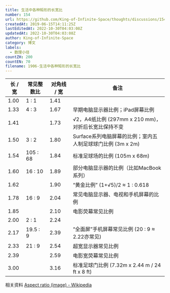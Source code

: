 ```yaml
---
title: 生活中各种矩形的长宽比
number: 154
url: https://github.com/King-of-Infinite-Space/thoughts/discussions/154
createdAt: 2019-06-15T14:11:25Z
lastEditedAt: 2022-10-30T04:03:08Z
updatedAt: 2022-10-30T04:03:08Z
author: King-of-Infinite-Space
category: 博文
labels:
  - 数理小径
countZH: 200
countEN: 70
filename: 1906-生活中各种矩形的长宽比
---
```


| 长 / 宽 | 常见整数比    | 对角线 / 宽 | 备注                                      |
| ----- | -------- | ------- | --------------------------------------- |
| 1.00  | 1 : 1    | 1.41    |                                         |
| 1.33  | 4 : 3    | 1.67    | 早期电脑显示器比例；iPad屏幕比例                      |
| 1.41  |          | 1.73    | √2，A4纸比例 (297mm x 210 mm)，对折后长宽比保持不变    |
| 1.50  | 3 : 2    | 1.80    | Surface系列电脑屏幕的比例；室内五人制足球球门比例 (3m x 2m)  |
| 1.54  | 105 : 68 | 1.84    | 标准足球场的比例 (105m x 68m)                   |
| 1.60  | 16 : 10  | 1.89    | 部分电脑显示器的比例（比如MacBook系列）                 |
| 1.62  |          | 1.90    | “黄金比例” (1+√5)/2 ≈ 1 : 0.618             |
| 1.78  | 16 : 9   | 2.04    | 常见电脑显示器、电视和手机屏幕的比例                      |
| 1.85  |          | 2.10    | 电影荧幕常见比例                                |
| 2.00  | 2 : 1    | 2.24    |                                         |
| 2.17  | 19.5 : 9 | 2.39    | “全面屏”手机屏幕常见比例 (20 : 9 ≈ 2.22亦常见)        |
| 2.33  | 21 : 9   | 2.54    | 超宽显示器常见比例                               |
| 2.39  |          | 2.59    | 电影宽荧幕常见比例                               |
| 3.00  |          | 3.16    | 标准足球门比例 (7.32m x 2.44 m / 24 ft x 8 ft) |

相关资料
[Aspect ratio (image) - Wikipedia](https://en.wikipedia.org/wiki/Aspect_ratio_(image))
<img src='https://count.lnfinite.space/post/5.svg?plus=1' width='0' height='0' />